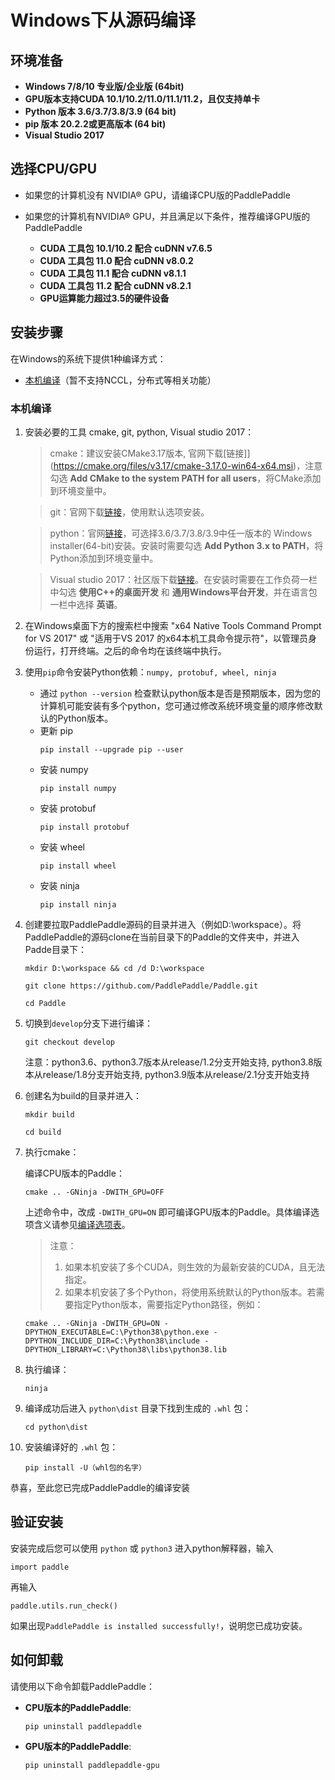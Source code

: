 # **Windows下从源码编译**

## 环境准备

* **Windows 7/8/10 专业版/企业版 (64bit)**
* **GPU版本支持CUDA 10.1/10.2/11.0/11.1/11.2，且仅支持单卡**
* **Python 版本 3.6/3.7/3.8/3.9 (64 bit)**
* **pip 版本 20.2.2或更高版本 (64 bit)**
* **Visual Studio 2017**

## 选择CPU/GPU

* 如果您的计算机没有 NVIDIA® GPU，请编译CPU版的PaddlePaddle

* 如果您的计算机有NVIDIA® GPU，并且满足以下条件，推荐编译GPU版的PaddlePaddle
    * **CUDA 工具包 10.1/10.2 配合 cuDNN v7.6.5**
    * **CUDA 工具包 11.0 配合 cuDNN v8.0.2**
    * **CUDA 工具包 11.1 配合 cuDNN v8.1.1**
    * **CUDA 工具包 11.2 配合 cuDNN v8.2.1**
    * **GPU运算能力超过3.5的硬件设备**

## 安装步骤

在Windows的系统下提供1种编译方式：

* [本机编译](#compile_from_host)（暂不支持NCCL，分布式等相关功能）

<a name="win_source"></a>
### <span id="compile_from_host">**本机编译**</span>

1. 安装必要的工具 cmake, git, python, Visual studio 2017：

    > cmake：建议安装CMake3.17版本, 官网下载[链接]](https://cmake.org/files/v3.17/cmake-3.17.0-win64-x64.msi)，注意勾选 **Add CMake to the system PATH for all users**，将CMake添加到环境变量中。

    > git：官网下载[链接](https://github.com/git-for-windows/git/releases/download/v2.35.1.windows.2/Git-2.35.1.2-64-bit.exe)，使用默认选项安装。

    > python：官网[链接](https://www.python.org/downloads/windows/)，可选择3.6/3.7/3.8/3.9中任一版本的 Windows installer(64-bit)安装。安装时需要勾选 **Add Python 3.x to PATH**，将Python添加到环境变量中。

    > Visual studio 2017：社区版下载[链接](https://paddle-ci.gz.bcebos.com/window_requirement/VS2017/vs_Community.exe)。在安装时需要在工作负荷一栏中勾选 **使用C++的桌面开发** 和 **通用Windows平台开发**，并在语言包一栏中选择 **英语**。

2. 在Windows桌面下方的搜索栏中搜索 "x64 Native Tools Command Prompt for VS 2017" 或 "适用于VS 2017 的x64本机工具命令提示符"，以管理员身份运行，打开终端。之后的命令均在该终端中执行。

3. 使用`pip`命令安装Python依赖：`numpy, protobuf, wheel, ninja`
    * 通过 `python --version` 检查默认python版本是否是预期版本，因为您的计算机可能安装有多个python，您可通过修改系统环境变量的顺序修改默认的Python版本。
    * 更新 pip
        ```
        pip install --upgrade pip --user
        ```
    * 安装 numpy
        ```
        pip install numpy
        ```
    * 安装 protobuf
        ```
        pip install protobuf
        ```
    * 安装 wheel
        ```
        pip install wheel
        ```
    * 安装 ninja
        ```
        pip install ninja
        ```

4. 创建要拉取PaddlePaddle源码的目录并进入（例如D:\workspace）。将PaddlePaddle的源码clone在当前目录下的Paddle的文件夹中，并进入Padde目录下：

    ```
    mkdir D:\workspace && cd /d D:\workspace

    git clone https://github.com/PaddlePaddle/Paddle.git

    cd Paddle
    ```

5. 切换到`develop`分支下进行编译：

    ```
    git checkout develop
    ```

    注意：python3.6、python3.7版本从release/1.2分支开始支持, python3.8版本从release/1.8分支开始支持, python3.9版本从release/2.1分支开始支持

6. 创建名为build的目录并进入：

    ```
    mkdir build

    cd build
    ```

7. 执行cmake：

    编译CPU版本的Paddle：

    ```
    cmake .. -GNinja -DWITH_GPU=OFF
    ```

    上述命令中，改成 `-DWITH_GPU=ON` 即可编译GPU版本的Paddle。具体编译选项含义请参见[编译选项表](https://www.paddlepaddle.org.cn/documentation/docs/zh/develop/install/Tables.html#Compile)。

    > 注意：
    > 1. 如果本机安装了多个CUDA，则生效的为最新安装的CUDA，且无法指定。
    > 2. 如果本机安装了多个Python，将使用系统默认的Python版本。若需要指定Python版本，需要指定Python路径，例如：
    ```
    cmake .. -GNinja -DWITH_GPU=ON -DPYTHON_EXECUTABLE=C:\Python38\python.exe -DPYTHON_INCLUDE_DIR=C:\Python38\include -DPYTHON_LIBRARY=C:\Python38\libs\python38.lib
    ```

8. 执行编译：
    ```
    ninja
    ```

9. 编译成功后进入 `python\dist` 目录下找到生成的 `.whl` 包：

    ```
    cd python\dist
    ```

10. 安装编译好的 `.whl` 包：

    ```
    pip install -U（whl包的名字）
    ```

恭喜，至此您已完成PaddlePaddle的编译安装

## **验证安装**
安装完成后您可以使用 `python` 或 `python3` 进入python解释器，输入
```
import paddle
```
再输入
```
paddle.utils.run_check()
```

如果出现`PaddlePaddle is installed successfully!`，说明您已成功安装。

## **如何卸载**
请使用以下命令卸载PaddlePaddle：

* **CPU版本的PaddlePaddle**:
    ```
    pip uninstall paddlepaddle
    ```

* **GPU版本的PaddlePaddle**:
    ```
    pip uninstall paddlepaddle-gpu
    ```
